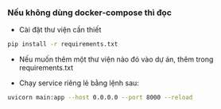 ### Nếu không dùng docker-compose thì đọc

- Cài đặt thư viện cần thiết

```bash
pip install -r requirements.txt

```

- Nếu muốn thêm một thư viện nào đó vào dự án, thêm trong requirements.txt

- Chạy service riêng lẻ bằng lệnh sau:

```bash
uvicorn main:app --host 0.0.0.0 --port 8000 --reload
```
